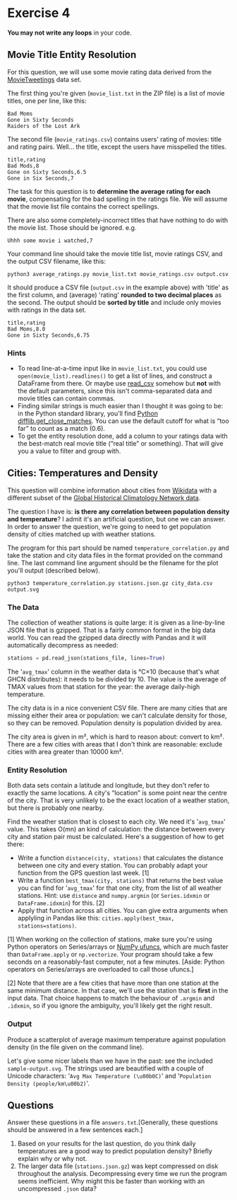 # Exercise 4
**You may not write any loops** in your code.
## Movie Title Entity Resolution
For this question, we will use some movie rating data derived from the [MovieTweetings](https://github.com/sidooms/MovieTweetings) data set.

The first thing you're given (`movie_list.txt` in the ZIP file) is a list of movie titles, one per line, like this:

```
Bad Moms
Gone in Sixty Seconds
Raiders of the Lost Ark
```

The second file (`movie_ratings.csv`) contains users' rating of movies: title and rating pairs. Well… the title, except the users have misspelled the titles.

```
title,rating
Bad Mods,8
Gone on Sixty Seconds,6.5
Gone in Six Seconds,7
```

The task for this question is to **determine the average rating for each movie**, compensating for the bad spelling in the ratings file. We will assume that the movie list file contains the correct spellings.

There are also some completely-incorrect titles that have nothing to do with the movie list. Those should be ignored. e.g.

```
Uhhh some movie i watched,7
```

Your command line should take the movie title list, movie ratings CSV, and the output CSV filename, like this:

```
python3 average_ratings.py movie_list.txt movie_ratings.csv output.csv
```
It should produce a CSV file (`output.csv` in the example above) with 'title' as the first column, and (average) 'rating' **rounded to two decimal places** as the second. The output should be **sorted by title** and include only movies with ratings in the data set.

```
title,rating
Bad Moms,8.0
Gone in Sixty Seconds,6.75
```
### Hints
* To read line-at-a-time input like in `movie_list.txt`, you could use `open(movie_list).readlines()` to get a list of lines, and construct a DataFrame from there. Or maybe use [read_csv](https://pandas.pydata.org/pandas-docs/stable/reference/api/pandas.read_csv.html) somehow but **not** with the default parameters, since this isn't comma-separated data and movie titles can contain commas.
* Finding similar strings is much easier than I thought it was going to be: in the Python standard library, you'll find [Python difflib.get_close_matches](https://docs.python.org/3/library/difflib.html#difflib.get_close_matches). You can use the default cutoff for what is “too far” to count as a match (0.6).
* To get the entity resolution done, add a column to your ratings data with the best-match real movie title (“real title” or something). That will give you a value to filter and group with. 

## Cities: Temperatures and Density
This question will combine information about cities from [Wikidata](https://www.wikidata.org/wiki/Q24639) with a different subset of the [Global Historical Climatology Network data](https://www.ncdc.noaa.gov/data-access/land-based-station-data/land-based-datasets/global-historical-climatology-network-ghcn).

The question I have is: **is there any correlation between population density and temperature**? I admit it's an artificial question, but one we can answer. In order to answer the question, we're going to need to get population density of cities matched up with weather stations.

The program for this part should be named `temperature_correlation.py` and take the station and city data files in the format provided on the command line. The last command line argument should be the filename for the plot you'll output (described below).

```
python3 temperature_correlation.py stations.json.gz city_data.csv output.svg
```

### The Data

The collection of weather stations is quite large: it is given as a line-by-line JSON file that is gzipped. That is a fairly common format in the big data world. You can read the gzipped data directly with Pandas and it will automatically decompress as needed:

```Python
stations = pd.read_json(stations_file, lines=True)
```

The '`avg_tmax`' column in the weather data is °C×10 (because that's what GHCN distributes): it needs to be divided by 10. The value is the average of TMAX values from that station for the year: the average daily-high temperature.

The city data is in a nice convenient CSV file. There are many cities that are missing either their area or population: we can't calculate density for those, so they can be removed. Population density is population divided by area.

The city area is given in m², which is hard to reason about: convert to km². There are a few cities with areas that I don't think are reasonable: exclude cities with area greater than 10000 km².

### Entity Resolution
Both data sets contain a latitude and longitude, but they don't refer to exactly the same locations. A city's “location” is some point near the centre of the city. That is very unlikely to be the exact location of a weather station, but there is probably one nearby.

Find the weather station that is closest to each city. We need it's '`avg_tmax`' value. This takes O(mn) an
kind of calculation: the distance between every city and station pair must be calculated. Here's a suggestion of how to get there:
* Write a function `distance(city, stations)` that calculates the distance between one city and every station. You can probably adapt your function from the GPS question last week. [1]
* Write a function `best_tmax(city, stations)` that returns the best value you can find for '`avg_tmax`' for that one city, from the list of all weather stations. Hint: use `distance` and `numpy.argmin` (or `Series.idxmin` or `DataFrame.idxmin`) for this. [2]
* Apply that function across all cities. You can give extra arguments when applyling in Pandas like this: `cities.apply(best_tmax, stations=stations)`. 

[1] When working on the collection of stations, make sure you're using Python operators on Series/arrays or [NumPy ufuncs](https://numpy.org/doc/stable/reference/ufuncs.html#math-operations), which are much faster than `DataFrame.apply` or `np.vectorize`. Your program should take a few seconds on a reasonably-fast computer, not a few minutes. [Aside: Python operators on Series/arrays are overloaded to call those ufuncs.]

[2] Note that there are a few cities that have more than one station at the same minimum distance. In that case, we'll use the station that is **first** in the input data. That choice happens to match the behaviour of `.argmin` and `.idxmin`, so if you ignore the ambiguity, you'll likely get the right result.

### Output
Produce a scatterplot of average maximum temperature against population density (in the file given on the command line).

Let's give some nicer labels than we have in the past: see the included `sample-output.svg`. The strings used are beautified with a couple of Unicode characters: '`Avg Max Temperature (\u00b0C)`' and '`Population Density (people/km\u00b2)`'.

## Questions
Answer these questions in a file `answers.txt`.[Generally, these questions should be answered in a few sentences each.]
1. Based on your results for the last question, do you think daily temperatures are a good way to predict population density? Briefly explain why or why not.
2. The larger data file (`stations.json.gz`) was kept compressed on disk throughout the analysis. Decompressing every time we run the program seems inefficient. Why might this be faster than working with an uncompressed `.json` data? 